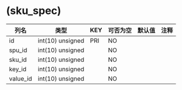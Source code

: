 # (sku_spec)
| 列名 | 类型 | KEY | 可否为空 | 默认值 | 注释 |
| ---- | ---- | ---- | ---- | ---- | ----  |
| id | int(10) unsigned | PRI | NO |  |  |
| spu_id | int(10) unsigned |  | NO |  |  |
| sku_id | int(10) unsigned |  | NO |  |  |
| key_id | int(10) unsigned |  | NO |  |  |
| value_id | int(10) unsigned |  | NO |  |  |